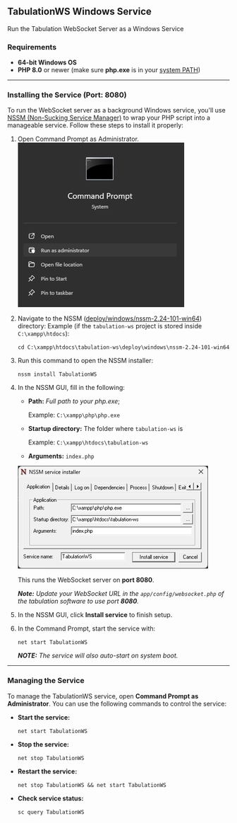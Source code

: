 ## TabulationWS Windows Service
Run the Tabulation WebSocket Server as a Windows Service

### Requirements
- **64-bit Windows OS**
- **PHP 8.0** or newer (make sure **php.exe** is in your [system PATH](https://stackoverflow.com/questions/31291317/php-is-not-recognized-as-an-internal-or-external-command-in-command-prompt))

---

### Installing the Service (Port: 8080)
To run the WebSocket server as a background Windows service,
you'll use [NSSM (Non-Sucking Service Manager)](https://nssm.cc/)
to wrap your PHP script into a manageable service.
Follow these steps to install it properly:
1. Open Command Prompt as Administrator.
   ![cmd-admin](screenshots/01-cmd-admin.png)

2. Navigate to the NSSM ([deploy/windows/nssm-2.24-101-win64](nssm-2.24-101-win64)) directory:
   Example (if the `tabulation-ws` project is stored inside `C:\xampp\htdocs`):
   ```
   cd C:\xampp\htdocs\tabulation-ws\deploy\windows\nssm-2.24-101-win64
   ```

3. Run this command to open the NSSM installer:
   ```
   nssm install TabulationWS
   ```

4. In the NSSM GUI, fill in the following:

   - **Path:** _Full path to your php.exe_;
       
      Example: `C:\xampp\php\php.exe`    

   - **Startup directory:** The folder where `tabulation-ws` is
   
     Example: `C:\xampp\htdocs\tabulation-ws`

   - **Arguments:** `index.php`

   ![nssm-gui](screenshots/02-nssm-gui.png)

   This runs the WebSocket server on **port 8080**.

   _**Note:** Update your WebSocket URL in the `app/config/websocket.php` of the tabulation software to use port **8080**._

5. In the NSSM GUI, click **Install service** to finish setup.

6. In the Command Prompt, start the service with:
   ```
   net start TabulationWS
   ```
   
   _**NOTE:** The service will also auto-start on system boot._

---

### Managing the Service
To manage the TabulationWS service,
open **Command Prompt as Administrator**.
You can use the following commands to control the service:

- **Start the service:**
  ```
  net start TabulationWS
  ```

- **Stop the service:**
  ```
  net stop TabulationWS
  ```

- **Restart the service:**
  ```
  net stop TabulationWS && net start TabulationWS
  ```

- **Check service status:**
  ```
  sc query TabulationWS
  ```